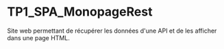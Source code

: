 # TP1_SPA_MonopageRest
Site web permettant de récupérer les données d'une API et de les afficher dans une page HTML.
